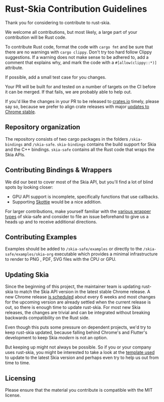 # Rust-Skia Contribution Guidelines

Thank you for considering to contribute to rust-skia.

We welcome all contributions, but most likely, a large part of your contribution will be Rust code.

To contribute Rust code, format the code with `cargo fmt` and be sure that there are no warnings with `cargo clippy`. Don't try too hard follow Clippy suggestions. If a warning does not make sense to be adhered to, add a comment that explains why, and mark the code with a `#[allow(clippy::*)]` attribute.

If possible, add a small test case for you changes. 

Your PR will be built for and tested on a number of targets on the CI before it can be merged. If that fails, we are probably able to help out.

If you'd like the changes in your PR to be released to [crates.io](https://crates.io/) timely, please say so, because we prefer to align crate releases with major [updates to Chrome stable](https://www.chromestatus.com/features/schedule).

## Repository organization

The repository consists of two cargo packages in the folders `/skia-bindings` and `/skia-safe`. `skia-bindings` contains the build support for Skia and the C++ bindings. `skia-safe` contains all the Rust code that wraps the Skia APIs.

## Contributing Bindings & Wrappers

We did our best to cover most of the Skia API, but you'll find a lot of blind spots by looking closer:

- GPU API support is incomplete, specifically functions that use callbacks.
- Supporting [Skottie](https://skia.org/user/modules/skottie) would be a nice addition.

For larger contributions, make yourself familiar with the [various wrapper types](https://github.com/rust-skia/rust-skia/wiki) of skia-safe and consider to file an issue beforehand to give us a heads up and to receive additional directions.

## Contributing Examples

Examples should be added to `/skia-safe/examples` or directly to the `/skia-safe/examples/skia-org` executable which provides a minimal infrastructure to render to PNG , PDF, SVG files with the CPU or GPU.

## Updating Skia

Since the beginning of this project, the maintainer team is updating rust-skia to match the Skia API version in the latest stable Chrome release. A new Chrome release [is scheduled](https://chromium.googlesource.com/chromium/src/+/master/docs/process/release_cycle.md) about every 6 weeks and most changes for the upcoming version are already settled when the current release is out, so there is enough time to update rust-skia. For most new Skia releases, the changes are trivial and can be integrated without breaking backwards compatibility on the Rust side.

Even though this puts some pressure on dependent projects, we'd try to keep rust-skia updated, because falling behind Chrome's and Flutter's development to keep Skia _modern_ is not an option.

But keeping up might not always be possible. So if you or your company uses rust-skia, you might be interested to take a look at the [template used](https://github.com/rust-skia/rust-skia/wiki/Template:-Skia-Milestone-Update-PR) to update to the latest Skia version and perhaps even try to help us out from time to time.

## Licensing

Please ensure that the material you contribute is compatible with the MIT license.

